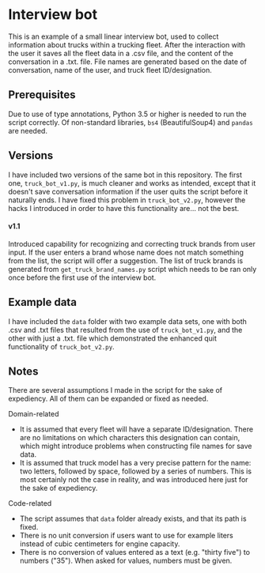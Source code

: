 # Interview bot

This is an example of a small linear interview bot, used to collect information
about trucks within a trucking fleet. After the interaction with the user it
saves all the fleet data in a .csv file, and the content of the conversation in 
a .txt. file. File names are generated based on the date of conversation, name
of the user, and truck fleet ID/designation.


## Prerequisites

Due to use of type annotations, Python 3.5 or higher is needed to run the script
correctly.
Of non-standard libraries, `bs4` (BeautifulSoup4) and `pandas` are needed.


## Versions

I have included two versions of the same bot in this repository. The first one, 
`truck_bot_v1.py`, is much cleaner and works as intended, except that it doesn't
save conversation information if the user quits the script before it naturally
ends. I have fixed this problem in `truck_bot_v2.py`, however the hacks I 
introduced in order to have this functionality are... not the best.

#### v1.1
Introduced capability for recognizing and correcting truck brands from user 
input. If the user enters a brand whose name does not match something from 
the list, the script will offer a suggestion. The list of truck brands is 
generated from `get_truck_brand_names.py` script which needs to be ran only 
once before the first use of the interview bot.


## Example data

I have included the `data` folder with two example data sets, one with both 
.csv and .txt files that resulted from the use of `truck_bot_v1.py`, and the 
other with just a .txt. file which demonstrated the enhanced quit functionality
of `truck_bot_v2.py`.


## Notes

There are several assumptions I made in the script for the sake of expediency.
All of them can be expanded or fixed as needed.

Domain-related
 * It is assumed that every fleet will have a separate ID/designation. There are
no limitations on which characters this designation can contain, which might
introduce problems when constructing file names for save data.
 * It is assumed that truck model has a very precise pattern for the name: two
letters, followed by space, followed by a series of numbers. This is most 
certainly not the case in reality, and was introduced here just for the sake of
expediency.

Code-related
 * The script assumes that `data` folder already exists, and that its path is 
fixed.
 * There is no unit conversion if users want to use for example liters instead
of cubic centimeters for engine capacity.
 * There is no conversion of values entered as a text (e.g. "thirty five") to
numbers ("35"). When asked for values, numbers must be given.

